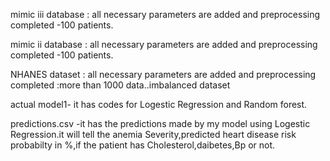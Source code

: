 mimic iii database : all necessary parameters are added and preprocessing completed -100 patients.			

mimic ii database : all necessary parameters are added and preprocessing completed -100 patients.

NHANES dataset : all necessary parameters are added and preprocessing completed :more than 1000 data..imbalanced dataset

actual model1- it has codes for Logestic Regression and Random forest.

predictions.csv -it has the predictions made by my model using Logestic Regression.it will tell the anemia Severity,predicted heart disease 
risk probabilty in %,if the patient has Cholesterol,daibetes,Bp or not.
